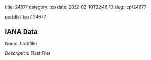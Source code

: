 title: 24677
category: tcp
date: 2022-02-10T22:46:10
slug: tcp/24677

[portdb](/) / [tcp](/category/tcp.html) / 24677


## IANA Data

_Name:_ flashfiler

_Description:_ FlashFiler

